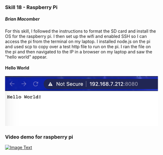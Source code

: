 ### Skill 18 - Raspberry Pi

##### Brian Macomber

For this skill, I followed the instructions to format the SD card and install the OS for the raspberry pi. I then set up the wifi and enabled SSH so I can access the pi from the terminal on my laptop. I installed node.js on the pi and used scp to copy over a test http file to run on the pi. I ran the file on the pi and then navigated to the IP in a browser on my laptop and saw the "hello world" appear.

#### Hello World

![pic1](/skills/cluster-2/18/images/hello_world.png)

### Video demo for raspberry pi

<a href="https://www.youtube.com/watch?feature=player_embedded&v=Ld9sUwTBOqY" target="_blank">
<img src="https://img.youtube.com/vi/Ld9sUwTBOqY/0.jpg" 
    alt="Image Text" 
    width="240" height="180" 
    />
</a>
